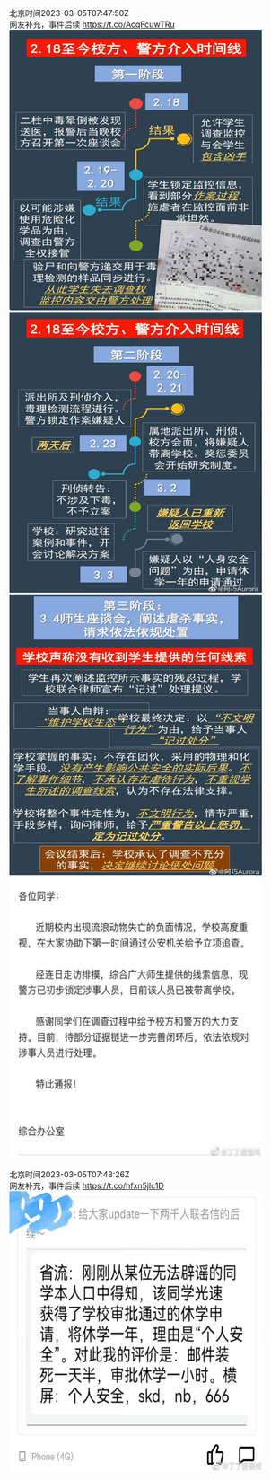 北京时间2023-03-05T07:47:50Z<br>网友补充，事件后续 https://t.co/AcqFcuwTRu<br><img src='/temp/image/2023/w-Month-3/1632165989939916800_0.jpg' width='450' height='500'><img src='/temp/image/2023/w-Month-3/1632165989939916800_1.jpg' width='450' height='500'><img src='/temp/image/2023/w-Month-3/1632165989939916800_2.jpg' width='450' height='500'><img src='/temp/image/2023/w-Month-3/1632165989939916800_3.jpg' width='450' height='500'><br><br>北京时间2023-03-05T07:48:26Z<br>网友补充，事件后续 https://t.co/hfxn5jIc1D<br><img src='/temp/image/2023/w-Month-3/1632166138736959488_0.jpg' width='450' height='500'><br><br>